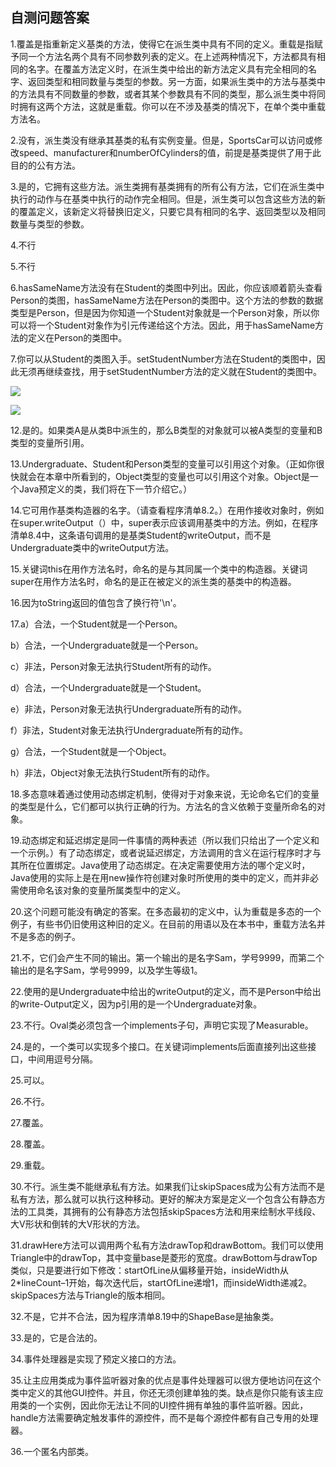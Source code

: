    

## 自测问题答案

1.覆盖是指重新定义基类的方法，使得它在派生类中具有不同的定义。重载是指赋予同一个方法名两个具有不同参数列表的定义。在上述两种情况下，方法都具有相同的名字。在覆盖方法定义时，在派生类中给出的新方法定义具有完全相同的名字、返回类型和相同数量与类型的参数。另一方面，如果派生类中的方法与基类中的方法具有不同数量的参数，或者其某个参数具有不同的类型，那么派生类中将同时拥有这两个方法，这就是重载。你可以在不涉及基类的情况下，在单个类中重载方法名。

2.没有，派生类没有继承其基类的私有实例变量。但是，SportsCar可以访问或修改speed、manufacturer和numberOfCylinders的值，前提是基类提供了用于此目的的公有方法。

3.是的，它拥有这些方法。派生类拥有基类拥有的所有公有方法，它们在派生类中执行的动作与在基类中执行的动作完全相同。但是，派生类可以包含这些方法的新的覆盖定义，该新定义将替换旧定义，只要它具有相同的名字、返回类型以及相同数量与类型的参数。

4.不行

5.不行

6.hasSameName方法没有在Student的类图中列出。因此，你应该顺着箭头查看Person的类图，hasSameName方法在Person的类图中。这个方法的参数的数据类型是Person，但是因为你知道一个Student对象就是一个Person对象，所以你可以将一个Student对象作为引元传递给这个方法。因此，用于hasSameName方法的定义在Person的类图中。

7.你可以从Student的类图入手。setStudentNumber方法在Student的类图中，因此无须再继续查找，用于setStudentNumber方法的定义就在Student的类图中。

![](0-Assets/Epubook/程序员编程语言经典合集（计算机科学丛书5册套装），javapython编程语言含经典教材龙书《编译原理》%20(Bruce%20Eckel%20%20Alfred%20V.%20Aho%20%20Monica%20S.%20Lam%20etc.)%20(Z-Library)/images/image10938.jpeg)

![](0-Assets/Epubook/程序员编程语言经典合集（计算机科学丛书5册套装），javapython编程语言含经典教材龙书《编译原理》%20(Bruce%20Eckel%20%20Alfred%20V.%20Aho%20%20Monica%20S.%20Lam%20etc.)%20(Z-Library)/images/image10939.jpeg)

12.是的。如果类A是从类B中派生的，那么B类型的对象就可以被A类型的变量和B类型的变量所引用。

13.Undergraduate、Student和Person类型的变量可以引用这个对象。（正如你很快就会在本章中所看到的，Object类型的变量也可以引用这个对象。Object是一个Java预定义的类，我们将在下一节介绍它。）

14.它可用作基类构造器的名字。（请查看程序清单8.2。）在用作接收对象时，例如在super.writeOutput（）中，super表示应该调用基类中的方法。例如，在程序清单8.4中，这条语句调用的是基类Student的writeOutput，而不是Undergraduate类中的writeOutput方法。

15.关键词this在用作方法名时，命名的是与其同属一个类中的构造器。关键词super在用作方法名时，命名的是正在被定义的派生类的基类中的构造器。

16.因为toString返回的值包含了换行符'\n'。

17.a）合法，一个Student就是一个Person。

b）合法，一个Undergraduate就是一个Person。

c）非法，Person对象无法执行Student所有的动作。

d）合法，一个Undergraduate就是一个Student。

e）非法，Person对象无法执行Undergraduate所有的动作。

f）非法，Student对象无法执行Undergraduate所有的动作。

g）合法，一个Student就是一个Object。

h）非法，Object对象无法执行Student所有的动作。

18.多态意味着通过使用动态绑定机制，使得对于对象来说，无论命名它们的变量的类型是什么，它们都可以执行正确的行为。方法名的含义依赖于变量所命名的对象。

19.动态绑定和延迟绑定是同一件事情的两种表述（所以我们只给出了一个定义和一个示例。）有了动态绑定，或者说延迟绑定，方法调用的含义在运行程序时才与其所在位置绑定。Java使用了动态绑定。在决定需要使用方法的哪个定义时，Java使用的实际上是在用new操作符创建对象时所使用的类中的定义，而并非必需使用命名该对象的变量所属类型中的定义。

20.这个问题可能没有确定的答案。在多态最初的定义中，认为重载是多态的一个例子，有些书仍旧使用这种旧的定义。在目前的用语以及在本书中，重载方法名并不是多态的例子。

21.不，它们会产生不同的输出。第一个输出的是名字Sam，学号9999，而第二个输出的是名字Sam，学号9999，以及学生等级1。

22.使用的是Undergraduate中给出的writeOutput的定义，而不是Person中给出的write-Output定义，因为p引用的是一个Undergraduate对象。

23.不行。Oval类必须包含一个implements子句，声明它实现了Measurable。

24.是的，一个类可以实现多个接口。在关键词implements后面直接列出这些接口，中间用逗号分隔。

25.可以。

26.不行。

27.覆盖。

28.覆盖。

29.重载。

30.不行。派生类不能继承私有方法。如果我们让skipSpaces成为公有方法而不是私有方法，那么就可以执行这种移动。更好的解决方案是定义一个包含公有静态方法的工具类，其拥有的公有静态方法包括skipSpaces方法和用来绘制水平线段、大V形状和倒转的大V形状的方法。

31.drawHere方法可以调用两个私有方法drawTop和drawBottom。我们可以使用Triangle中的drawTop，其中变量base是菱形的宽度。drawBottom与drawTop类似，只是要进行如下修改：startOfLine从偏移量开始，insideWidth从2*lineCount–1开始，每次迭代后，startOfLine递增1，而insideWidth递减2。skipSpaces方法与Triangle的版本相同。

32.不是，它并不合法，因为程序清单8.19中的ShapeBase是抽象类。

33.是的，它是合法的。

34.事件处理器是实现了预定义接口的方法。

35.让主应用类成为事件监听器对象的优点是事件处理器可以很方便地访问在这个类中定义的其他GUI控件。并且，你还无须创建单独的类。缺点是你只能有该主应用类的一个实例，因此你无法让不同的UI控件拥有单独的事件监听器。因此，handle方法需要确定触发事件的源控件，而不是每个源控件都有自己专用的处理器。

36.一个匿名内部类。